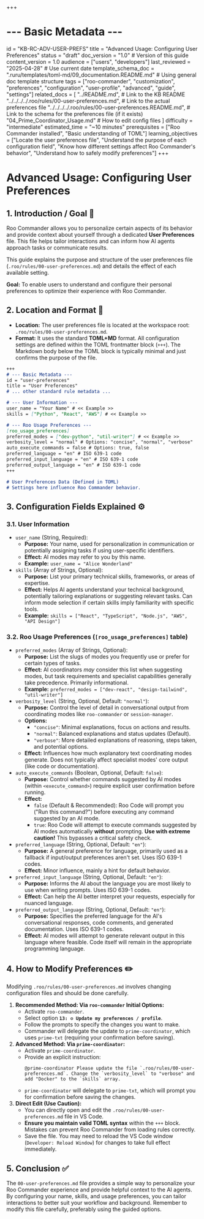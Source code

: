 +++
# --- Basic Metadata ---
id = "KB-RC-ADV-USER-PREFS"
title = "Advanced Usage: Configuring User Preferences"
status = "draft"
doc_version = "1.0" # Version of this guide
content_version = 1.0
audience = ["users", "developers"]
last_reviewed = "2025-04-28" # Use current date
template_schema_doc = ".ruru/templates/toml-md/09_documentation.README.md" # Using general doc template structure
tags = ["roo-commander", "customization", "preferences", "configuration", "user-profile", "advanced", "guide", "settings"]
related_docs = [
    "../README.md", # Link to the KB README
    "../../../../.roo/rules/00-user-preferences.md", # Link to the actual preferences file
    "../../../../.roo/rules/00-user-preferences.README.md", # Link to the schema for the preferences file (if it exists)
    "04_Prime_Coordinator_Usage.md" # How to edit config files
    ]
difficulty = "intermediate"
estimated_time = "~10 minutes"
prerequisites = ["Roo Commander installed", "Basic understanding of TOML"]
learning_objectives = ["Locate the user preferences file", "Understand the purpose of each configuration field", "Know how different settings affect Roo Commander's behavior", "Understand how to safely modify preferences"]
+++

# Advanced Usage: Configuring User Preferences

## 1. Introduction / Goal 🎯

Roo Commander allows you to personalize certain aspects of its behavior and provide context about yourself through a dedicated **User Preferences** file. This file helps tailor interactions and can inform how AI agents approach tasks or communicate results.

This guide explains the purpose and structure of the user preferences file (`.roo/rules/00-user-preferences.md`) and details the effect of each available setting.

**Goal:** To enable users to understand and configure their personal preferences to optimize their experience with Roo Commander.

## 2. Location and Format 📂

*   **Location:** The user preferences file is located at the workspace root: `.roo/rules/00-user-preferences.md`.
*   **Format:** It uses the standard **TOML+MD** format. All configuration settings are defined within the TOML frontmatter block (`+++`). The Markdown body below the TOML block is typically minimal and just confirms the purpose of the file.

```markdown
+++
# --- Basic Metadata ---
id = "user-preferences"
title = "User Preferences"
# ... other standard rule metadata ...

# --- User Information ---
user_name = "Your Name" # << Example >>
skills = ["Python", "React", "AWS"] # << Example >>

# --- Roo Usage Preferences ---
[roo_usage_preferences]
preferred_modes = ["dev-python", "util-writer"] # << Example >>
verbosity_level = "normal" # Options: "concise", "normal", "verbose"
auto_execute_commands = false # Options: true, false
preferred_language = "en" # ISO 639-1 code
preferred_input_language = "en" # ISO 639-1 code
preferred_output_language = "en" # ISO 639-1 code
+++

# User Preferences Data (Defined in TOML)
# Settings here influence Roo Commander behavior.
```

## 3. Configuration Fields Explained ⚙️

### 3.1. User Information

*   `user_name` (String, Required):
    *   **Purpose:** Your name, used for personalization in communication or potentially assigning tasks if using user-specific identifiers.
    *   **Effect:** AI modes may refer to you by this name.
    *   **Example:** `user_name = "Alice Wonderland"`
*   `skills` (Array of Strings, Optional):
    *   **Purpose:** List your primary technical skills, frameworks, or areas of expertise.
    *   **Effect:** Helps AI agents understand your technical background, potentially tailoring explanations or suggesting relevant tasks. Can inform mode selection if certain skills imply familiarity with specific tools.
    *   **Example:** `skills = ["React", "TypeScript", "Node.js", "AWS", "API Design"]`

### 3.2. Roo Usage Preferences (`[roo_usage_preferences]` table)

*   `preferred_modes` (Array of Strings, Optional):
    *   **Purpose:** List the slugs of modes you frequently use or prefer for certain types of tasks.
    *   **Effect:** AI coordinators *may* consider this list when suggesting modes, but task requirements and specialist capabilities generally take precedence. Primarily informational.
    *   **Example:** `preferred_modes = ["dev-react", "design-tailwind", "util-writer"]`
*   `verbosity_level` (String, Optional, Default: `"normal"`):
    *   **Purpose:** Control the level of detail in conversational output from coordinating modes like `roo-commander` or `session-manager`.
    *   **Options:**
        *   `"concise"`: Minimal explanations, focus on actions and results.
        *   `"normal"`: Balanced explanations and status updates (Default).
        *   `"verbose"`: More detailed explanations of reasoning, steps taken, and potential options.
    *   **Effect:** Influences how much explanatory text coordinating modes generate. Does not typically affect specialist modes' core output (like code or documentation).
*   `auto_execute_commands` (Boolean, Optional, Default: `false`):
    *   **Purpose:** Control whether commands suggested by AI modes (within `<execute_command>`) require explicit user confirmation before running.
    *   **Effect:**
        *   `false` (Default & Recommended): Roo Code will prompt you ("Run this command?") before executing any command suggested by an AI mode.
        *   `true`: Roo Code will attempt to execute commands suggested by AI modes automatically **without** prompting. **Use with extreme caution!** This bypasses a critical safety check.
*   `preferred_language` (String, Optional, Default: `"en"`):
    *   **Purpose:** A general preference for language, primarily used as a fallback if input/output preferences aren't set. Uses ISO 639-1 codes.
    *   **Effect:** Minor influence, mainly a hint for default behavior.
*   `preferred_input_language` (String, Optional, Default: `"en"`):
    *   **Purpose:** Informs the AI about the language you are most likely to use when writing prompts. Uses ISO 639-1 codes.
    *   **Effect:** Can help the AI better interpret your requests, especially for nuanced language.
*   `preferred_output_language` (String, Optional, Default: `"en"`):
    *   **Purpose:** Specifies the preferred language for the AI's conversational responses, code comments, and generated documentation. Uses ISO 639-1 codes.
    *   **Effect:** AI modes will attempt to generate relevant output in this language where feasible. Code itself will remain in the appropriate programming language.

## 4. How to Modify Preferences ✏️

Modifying `.roo/rules/00-user-preferences.md` involves changing configuration files and should be done carefully.

1.  **Recommended Method: Via `roo-commander` Initial Options:**
    *   Activate `roo-commander`.
    *   Select option **`13: ⚙️ Update my preferences / profile`**.
    *   Follow the prompts to specify the changes you want to make.
    *   Commander will delegate the update to `prime-coordinator`, which uses `prime-txt` (requiring your confirmation before saving).
2.  **Advanced Method: Via `prime-coordinator`:**
    *   Activate `prime-coordinator`.
    *   Provide an explicit instruction:
        ```prompt
        @prime-coordinator Please update the file `.roo/rules/00-user-preferences.md`. Change the `verbosity_level` to "verbose" and add "Docker" to the `skills` array.
        ```
    *   `prime-coordinator` will delegate to `prime-txt`, which will prompt you for confirmation before saving the changes.
3.  **Direct Edit (Use Caution):**
    *   You can directly open and edit the `.roo/rules/00-user-preferences.md` file in VS Code.
    *   **Ensure you maintain valid TOML syntax** within the `+++` block. Mistakes can prevent Roo Commander from loading rules correctly.
    *   Save the file. You may need to reload the VS Code window (`Developer: Reload Window`) for changes to take full effect immediately.

## 5. Conclusion ✅

The `00-user-preferences.md` file provides a simple way to personalize your Roo Commander experience and provide helpful context to the AI agents. By configuring your name, skills, and usage preferences, you can tailor interactions to better suit your workflow and background. Remember to modify this file carefully, preferably using the guided options.